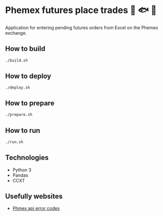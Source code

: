 # Phemex futures place trades 🌟 🐟 🐻
Application for entering pending futures orders from Excel on the Phemex exchange.

## How to build
```bash
./build.sh
```

## How to deploy
```
./deploy.sh
```

## How to prepare
```bash
./prepare.sh
```

## How to run
```bash
./run.sh
```

## Technologies
* Python 3
* Pandas
* CCXT

## Usefully websites
* [Phmex api error codes](https://github.com/phemex/phemex-api-docs/blob/master/TradingErrorCode.md)
